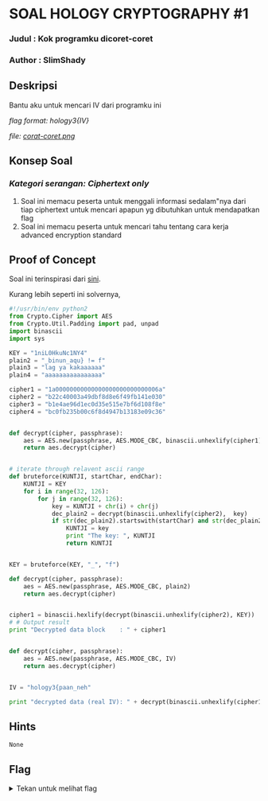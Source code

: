 # SOAL HOLOGY CRYPTOGRAPHY #1

### Judul : Kok programku dicoret-coret

### Author : SlimShady

## Deskripsi

Bantu aku untuk mencari IV dari programku ini

_flag format: hology3{IV}_

_file: [corat-coret.png](corat-coret.png)_

## Konsep Soal

### _Kategori serangan: Ciphertext only_

1. Soal ini memacu peserta untuk menggali informasi sedalam"nya dari tiap ciphertext untuk mencari apapun yg dibutuhkan untuk mendapatkan flag
2. Soal ini memacu peserta untuk mencari tahu tentang cara kerja advanced encryption standard

## Proof of Concept

Soal ini terinspirasi dari [sini](https://tildeho.me/ritsec-ctf-writeup-recover-aes-cbc-iv/).

Kurang lebih seperti ini solvernya,

```python
#!/usr/bin/env python2
from Crypto.Cipher import AES
from Crypto.Util.Padding import pad, unpad
import binascii
import sys

KEY = "1niL0HkuNc1NY4"
plain2 = "_binun_aqu} != f"
plain3 = "lag ya kakaaaaaa"
plain4 = "aaaaaaaaaaaaaaaa"

cipher1 = "1a00000000000000000000000000006a"
cipher2 = "b22c40003a49dbf8d8e6f49fb141e030"
cipher3 = "b1e4ae96d1ec0d35e515e7bf6d108f8e"
cipher4 = "bc0fb235b00c6f8d4947b13183e09c36"


def decrypt(cipher, passphrase):
    aes = AES.new(passphrase, AES.MODE_CBC, binascii.unhexlify(cipher1))
    return aes.decrypt(cipher)


# iterate through relavent ascii range
def bruteforce(KUNTJI, startChar, endChar):
    KUNTJI = KEY
    for i in range(32, 126):
        for j in range(32, 126):
            key = KUNTJI + chr(i) + chr(j)
            dec_plain2 = decrypt(binascii.unhexlify(cipher2),  key)
            if str(dec_plain2).startswith(startChar) and str(dec_plain2).endswith(endChar):
                KUNTJI = key
                print "The key: ", KUNTJI
                return KUNTJI


KEY = bruteforce(KEY, "_", "f")

def decrypt(cipher, passphrase):
    aes = AES.new(passphrase, AES.MODE_CBC, plain2)
    return aes.decrypt(cipher)


cipher1 = binascii.hexlify(decrypt(binascii.unhexlify(cipher2), KEY))
# # Output result
print "Decrypted data block    : " + cipher1


def decrypt(cipher, passphrase):
    aes = AES.new(passphrase, AES.MODE_CBC, IV)
    return aes.decrypt(cipher)


IV = "hology3{paan_neh"

print "decrypted data (real IV): " + decrypt(binascii.unhexlify(cipher1), KEY)
```

## Hints

<code>None</code>

## Flag

<details>
<summary>Tekan untuk melihat flag</summary>

    hology3{3Zpz_c8C_r3Cv_IV}

</details>
